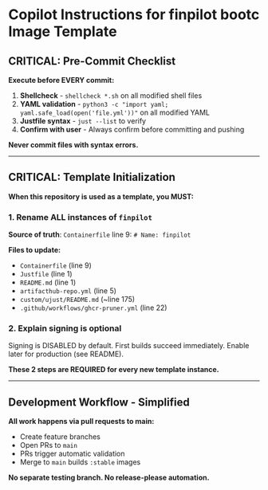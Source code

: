 # Copilot Instructions for finpilot bootc Image Template

## CRITICAL: Pre-Commit Checklist

**Execute before EVERY commit:**
1. **Shellcheck** - `shellcheck *.sh` on all modified shell files
2. **YAML validation** - `python3 -c "import yaml; yaml.safe_load(open('file.yml'))"` on all modified YAML
3. **Justfile syntax** - `just --list` to verify  
4. **Confirm with user** - Always confirm before committing and pushing

**Never commit files with syntax errors.**

---

## CRITICAL: Template Initialization

**When this repository is used as a template, you MUST:**

### 1. Rename ALL instances of `finpilot`

**Source of truth**: `Containerfile` line 9: `# Name: finpilot`

**Files to update:**
- `Containerfile` (line 9)
- `Justfile` (line 1)
- `README.md` (line 1)
- `artifacthub-repo.yml` (line 5)
- `custom/ujust/README.md` (~line 175)
- `.github/workflows/ghcr-pruner.yml` (line 22)

### 2. Explain signing is optional

Signing is DISABLED by default. First builds succeed immediately. Enable later for production (see README).

**These 2 steps are REQUIRED for every new template instance.**

---

## Development Workflow - Simplified

**All work happens via pull requests to main:**
- Create feature branches
- Open PRs to `main`
- PRs trigger automatic validation
- Merge to `main` builds `:stable` images

**No separate testing branch. No release-please automation.**
